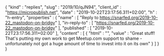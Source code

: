 {
  "kind" : "replies",
  "slug" : "2019/10/qJN94",
  "client_id" : "https://micropublish.net",
  "date" : "2019-10-22T23:17:56.311+02:00",
  "h" : "h-entry",
  "properties" : {
    "name" : [ "Reply to https://snarfed.org/2019-10-22_mastodon-on-bridgy" ],
    "in-reply-to" : [ "https://snarfed.org/2019-10-22_mastodon-on-bridgy" ],
    "published" : [ "2019-10-22T23:17:56.311+02:00" ],
    "content" : [ {
      "html" : "",
      "value" : "Great stuff! That's putting my own work to get Meetup.com support to shame - unfortunately not got a huge amount of time to invest into it on its own"
    } ]
  }
}

